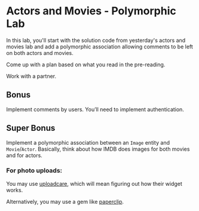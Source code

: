 # Actors and Movies - Polymorphic Lab

In this lab, you'll start with the solution code from yesterday's actors
and movies lab and add a polymorphic association allowing comments to be
left on both actors and movies.

Come up with a plan based on what you read in the pre-reading.

Work with a partner.

## Bonus

Implement comments by users. You’ll need to implement authentication.

## Super Bonus

Implement a polymorphic association between an `Image` entity and `Movie`/`Actor`. Basically, think about how IMDB does images for both movies and for actors.

### For photo uploads:

You may use [uploadcare](uploadcare.com), which will mean figuring out how their widget works.

Alternatively, you may use a gem like [paperclip](https://github.com/thoughtbot/paperclip).